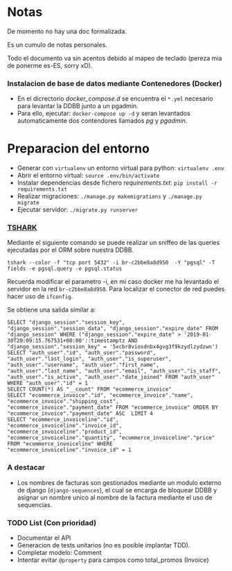 # Notas

De momento no hay una doc formalizada.

Es un cumulo de notas personales.

Todo el documento va sin acentos debido al mapeo de teclado (pereza mia de ponerme es-ES, sorry xD).


### Instalacion de base de datos mediante Contenedores (Docker)

*  En el dicrectorio *docker_compose.d* se encuentra el `*.yml` necesario para levantar la DDBB junto a un pgadmin.
*  Para ello, ejecutar: `docker-compose up -d` y seran levantados automaticamente dos contendores llamados *pg* y *pgadmin*.


# Preparacion del entorno

*  Generar con `virtualenv` un entorno virtual para python: `virtualenv .env`
*  Abrir el entorno virtual: `source .env/bin/activate`
*  Instalar dependencias desde fichero *requirements.txt*: `pip install -r requirements.txt`
*  Realizar migraciones: `./manage.py makemigrations` y `./manage.py migrate`
*  Ejecutar servidor: `./migrate.py runserver`


### [TSHARK]((https://www.wireshark.org/docs/dfref/p/pgsql.html))

Mediante el siguiente comando se puede realizar un sniffeo de las queries ejecutadas por el ORM sobre nuestra DDBB.

`tshark --color -f "tcp port 5432" -i br-c2bbe8a8d950  -Y "pgsql" -T fields -e pgsql.query -e pgsql.status`

Recuerda modificar el parametro -i, en mi caso docker me ha levantado el servidor en la red `br-c2bbe8a8d950`. Para localizar el conector de red puedes hacer uso de `ifconfig`.

Se obtiene una salida similar a:

```
SELECT "django_session"."session_key", "django_session"."session_data", "django_session"."expire_date" FROM "django_session" WHERE ("django_session"."expire_date" > '2019-01-30T20:09:15.767531+00:00'::timestamptz AND "django_session"."session_key" = '5xcbr8viosdnbx4gvg3f9kzydlzydzwn')
SELECT "auth_user"."id", "auth_user"."password", "auth_user"."last_login", "auth_user"."is_superuser", "auth_user"."username", "auth_user"."first_name", "auth_user"."last_name", "auth_user"."email", "auth_user"."is_staff", "auth_user"."is_active", "auth_user"."date_joined" FROM "auth_user" WHERE "auth_user"."id" = 1
SELECT COUNT(*) AS "__count" FROM "ecommerce_invoice"
SELECT "ecommerce_invoice"."id", "ecommerce_invoice"."name", "ecommerce_invoice"."shipping_cost", "ecommerce_invoice"."payment_date" FROM "ecommerce_invoice" ORDER BY "ecommerce_invoice"."payment_date" ASC  LIMIT 4
SELECT "ecommerce_invoiceline"."id", "ecommerce_invoiceline"."invoice_id", "ecommerce_invoiceline"."product_id", "ecommerce_invoiceline"."quantity", "ecommerce_invoiceline"."price" FROM "ecommerce_invoiceline" WHERE "ecommerce_invoiceline"."invoice_id" = 1
```


### A destacar

*  Los nombres de facturas son gestionados mediante un modulo externo de django (`django-sequences`), el cual se encarga de bloquear DDBB y asignar un nombre unico al nombre de la factura mediante el uso de sequencias.



### TODO List (Con prioridad)

*  Documentar el API
*  Generacion de tests unitarios (no es posible implantar TDD).
*  Completar modelo: Comment
*  Intentar evitar `@property` para campos como total_promos (Invoice)

